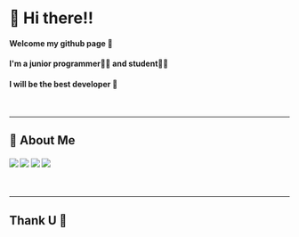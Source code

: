 
# 👋 Hi there!!

#### Welcome my github page 💙
#### I'm a junior programmer🧑‍💻 and student🙋‍♂
#### I will be the best developer 🤩
<br>
<hr>

## 💪 About Me

#### <a href="https://8156217.tistory.com" target="_blank"><img src="https://img.shields.io/badge/Tistory-gray?style=plastic&logo=Tistory&logoColor=white"/></a> <a href="" target="_blank"><img src="https://img.shields.io/badge/8156217@handong.ac.kr-orange?style=plastic&logo=Gmail&logoColor=white"/></a> <a href="https://www.youtube.com/@MotionInChrist" target="_blank"><img src="https://img.shields.io/badge/Club-FF0000?style=plastic&logo=YouTube&logoColor=white"/></a> <a href="https://www.instagram.com/inhyuk__52/" target="_blank"><img src="https://img.shields.io/badge/Instagram-EF2D5E?style=plastic&logo=Gmail&logoColor=white"/></a>
  <br>
<hr>

## Thank U 🙏 
